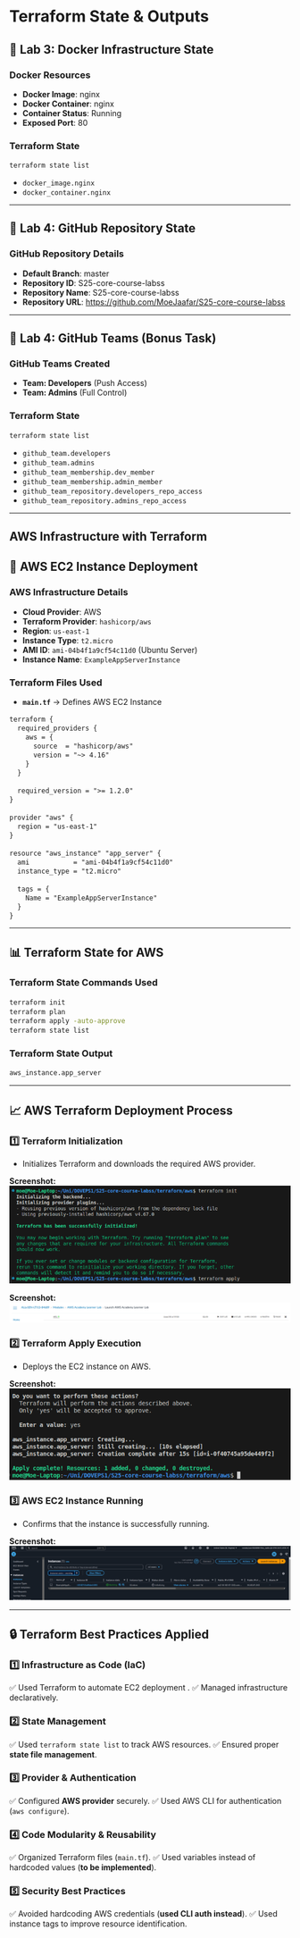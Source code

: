 # Terraform State & Outputs

## 🔹 Lab 3: Docker Infrastructure State

### **Docker Resources**

- **Docker Image**: nginx
- **Docker Container**: nginx
- **Container Status**: Running
- **Exposed Port**: 80

### **Terraform State**

```bash
terraform state list
```

- `docker_image.nginx`
- `docker_container.nginx`

---

## 🔹 Lab 4: GitHub Repository State

### **GitHub Repository Details**

- **Default Branch**: master
- **Repository ID**: S25-core-course-labss
- **Repository Name**: S25-core-course-labss
- **Repository URL**: <https://github.com/MoeJaafar/S25-core-course-labss>

---

## 🔹 Lab 4: GitHub Teams (Bonus Task)

### **GitHub Teams Created**

- **Team: Developers** (Push Access)
- **Team: Admins** (Full Control)

### Terraform State

```bash
terraform state list
```

- `github_team.developers`
- `github_team.admins`
- `github_team_membership.dev_member`
- `github_team_membership.admin_member`
- `github_team_repository.developers_repo_access`
- `github_team_repository.admins_repo_access`

---

## AWS Infrastructure with Terraform

## 💼 AWS EC2 Instance Deployment

### **AWS Infrastructure Details**

- **Cloud Provider**: AWS
- **Terraform Provider**: `hashicorp/aws`
- **Region**: `us-east-1`
- **Instance Type**: `t2.micro`
- **AMI ID**: `ami-04b4f1a9cf54c11d0` (Ubuntu Server)
- **Instance Name**: `ExampleAppServerInstance`

### **Terraform Files Used**

- **`main.tf`** → Defines AWS EC2 Instance

```hcl
terraform {
  required_providers {
    aws = {
      source  = "hashicorp/aws"
      version = "~> 4.16"
    }
  }

  required_version = ">= 1.2.0"
}

provider "aws" {
  region = "us-east-1"
}

resource "aws_instance" "app_server" {
  ami           = "ami-04b4f1a9cf54c11d0"
  instance_type = "t2.micro"

  tags = {
    Name = "ExampleAppServerInstance"
  }
}
```

---

## 📊 Terraform State for AWS

### **Terraform State Commands Used**

```bash
terraform init
terraform plan
terraform apply -auto-approve
terraform state list
```

### **Terraform State Output**

```bash
aws_instance.app_server
```

---

## 📈 AWS Terraform Deployment Process

### **1️⃣ Terraform Initialization**

- Initializes Terraform and downloads the required AWS provider.

**Screenshot:** ![](init.png)

**Screenshot:** ![](awsrunning.png)

### **2️⃣ Terraform Apply Execution**

- Deploys the EC2 instance on AWS.

**Screenshot:** ![](applied.png)

### **3️⃣ AWS EC2 Instance Running**

- Confirms that the instance is successfully running.

**Screenshot:** ![](instanceRunning.png)

---

## 🔒 **Terraform Best Practices Applied**

### **1️⃣ Infrastructure as Code (IaC)**

✅ Used Terraform to automate EC2 deployment .
✅ Managed infrastructure declaratively.

### **2️⃣ State Management**

✅ Used `terraform state list` to track AWS resources.
✅ Ensured proper **state file management**.

### **3️⃣ Provider & Authentication**

✅ Configured **AWS provider** securely.
✅ Used AWS CLI for authentication (`aws configure`).

### **4️⃣ Code Modularity & Reusability**

✅ Organized Terraform files (`main.tf`).
✅ Used variables instead of hardcoded values (**to be implemented**).

### **5️⃣ Security Best Practices**

✅ Avoided hardcoding AWS credentials (**used CLI auth instead**).
✅ Used instance tags to improve resource identification.
